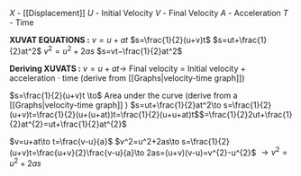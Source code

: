 *X -* [[Displacement]] 
*U -* Initial Velocity
*V -* Final Velocity 
*A -* Acceleration
*T -* Time

**XUVAT EQUATIONS :**
$v=u+at$
$s=\frac{1}{2}(u+v)t$
$s=ut+\frac{1}{2}at^2$
$v^2=u^2+2as$
$s=vt−\frac{1}{2}at^2$

**Deriving XUVATS :**
$v=u+at \to$ Final velocity = Initial velocity + acceleration $\cdot$ time (derive from [[Graphs|velocity-time graph]])

$s=\frac{1}{2}(u+v)t \to$ Area under the curve (derive from a [[Graphs|velocity-time graph]] )
$s=ut+\frac{1}{2}at^2\to s=\frac{1}{2}(u+v)t=\frac{1}{2}(u+(u+at))t=\frac{1}{2}(u+u+at)t$$=\frac{1}{2}2ut+\frac{1}{2}at^{2}=ut+\frac{1}{2}at^{2}$ 

$v=u+at\to t=\frac{v-u}{a}$
$v^2=u^2+2as\to s=\frac{1}{2}(u+v)t=\frac{u+v}{2}\frac{v-u}{a}\to 2as=(u+v)(v-u)=v^{2}-u^{2}$
$\to v^{2}=u^{2}+2as$
